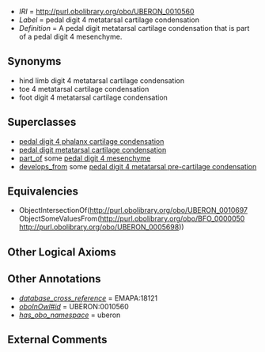  * *IRI* = http://purl.obolibrary.org/obo/UBERON_0010560
 * *Label* = pedal digit 4 metatarsal cartilage condensation
 * *Definition* = A pedal digit metatarsal cartilage condensation that is part of a pedal digit 4 mesenchyme.

## Synonyms

 * hind limb digit 4 metatarsal cartilage condensation
 * toe 4 metatarsal cartilage condensation
 * foot digit 4 metatarsal cartilage condensation

## Superclasses

 * [pedal digit 4 phalanx cartilage condensation](../../UBERON/83/UBERON_0010683.md)
 * [pedal digit metatarsal cartilage condensation](../../UBERON/97/UBERON_0010697.md)
 * [part_of](../../BFO/50/BFO_0000050.md) some [pedal digit 4 mesenchyme](../../UBERON/98/UBERON_0005698.md)
 * [develops_from](../../RO/02/RO_0002202.md) some [pedal digit 4 metatarsal pre-cartilage condensation](../../UBERON/50/UBERON_0010550.md)

## Equivalencies

 * ObjectIntersectionOf(<http://purl.obolibrary.org/obo/UBERON_0010697> ObjectSomeValuesFrom(<http://purl.obolibrary.org/obo/BFO_0000050> <http://purl.obolibrary.org/obo/UBERON_0005698>))

## Other Logical Axioms


## Other Annotations

 * *[database_cross_reference](../../ef/oboInOwl#hasDbXref.md)* = EMAPA:18121
 * *[oboInOwl#id](../../id/oboInOwl#id.md)* = UBERON:0010560
 * *[has_obo_namespace](../../ce/oboInOwl#hasOBONamespace.md)* = uberon

## External Comments


